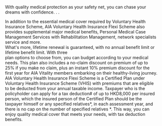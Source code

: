 With quality medical protection as your safety net, you can chase your dreams with confidence. . . 

In addition to the essential
medical cover required by
Voluntary Health Insurance
Scheme, AIA Voluntary Health
Insurance Flexi Scheme also
provides supplemental major
medical benefits, Personal
Medical Case Management
Services with Rehabilitation
Management, network
specialists service and more.  
What's more, lifetime renewal is guaranteed, with no
annual benefit limit or lifetime benefit limit. With three  
plan options to choose from, you can budget according
to your medical needs. This plan also includes
a no-claim discount on premium of up to 25% if you
make no claim, plus an instant 10% premium discount
for the first year for AIA Vitality members embarking
on their healthy-living journey.  
AIA Voluntary Health Insurance Flexi Scheme is a
Certified Plan under Voluntary Health Insurance
Scheme (VHIS) with premiums that are eligible to be
deducted from your annual taxable income. Taxpayer
who is the policyholder can apply for a tax deduction#
of up to HKD8,000 per insured person, which the insured
person of the Certified Plan should be the taxpayer
himself or any specified relatives*, in each assessment
year, and there is no cap on the number of specified
relatives *. This way, you can enjoy quality medical cover
that meets your needs, with tax deduction benefits.